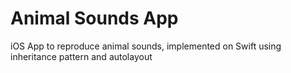 # Animal Sounds App

iOS App to reproduce animal sounds, implemented on Swift using inheritance pattern and autolayout 
